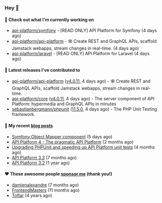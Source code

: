 ### Hey 👋

#### 👷 Check out what I'm currently working on

- [api-platform/symfony](https://github.com/api-platform/symfony) - [READ ONLY] API Platform for Symfony (4 days ago)
- [api-platform/api-platform](https://github.com/api-platform/api-platform) - 🕸️ Create REST and GraphQL APIs, scaffold Jamstack webapps, stream changes in real-time. (4 days ago)
- [api-platform/laravel](https://github.com/api-platform/laravel) - [READ ONLY] API Platform for Laravel (4 days ago)

#### 🔭 Latest releases I've contributed to

- [api-platform/api-platform](https://github.com/api-platform/api-platform) ([v4.0.11](https://github.com/api-platform/api-platform/releases/tag/v4.0.11), 4 days ago) - 🕸️ Create REST and GraphQL APIs, scaffold Jamstack webapps, stream changes in real-time.
- [api-platform/core](https://github.com/api-platform/core) ([v4.0.11](https://github.com/api-platform/core/releases/tag/v4.0.11), 4 days ago) - The server component of API Platform: hypermedia and GraphQL APIs in minutes
- [sebastianbergmann/phpunit](https://github.com/sebastianbergmann/phpunit) ([11.5.0](https://github.com/sebastianbergmann/phpunit/releases/tag/11.5.0), 4 days ago) - The PHP Unit Testing framework.

#### 📜 My recent [blog posts](https://soyuka.me)

- [Symfony Object Mapper component](https://soyuka.me/symfony-object-mapper-component/) (5 days ago)
- [API Platform 4 - The pragmatic API Platform](https://soyuka.me/api-platform-4-the-pragmatic-api-platform/) (2 months ago)
- [Upgrading PHPUnit and speeding up API Platform unit tests](https://soyuka.me/upgrading-phpunit-and-speeding-up-api-platform-unit-tests/) (4 months ago)
- [API Platform 3.3](https://soyuka.me/api-platform-3.3/) (7 months ago)
- [API Platform 3.2](https://soyuka.me/api-platform-3.2/) (1 year ago)

#### ❤️ These awesome people [sponsor me](https://github.com/sponsors/soyuka) (thank you!)

- [damienalexandre](https://github.com/damienalexandre) (7 months ago)
- [FrontendMasters](https://github.com/FrontendMasters) (11 months ago)
- [Toflar](https://github.com/Toflar) (4 years ago)
